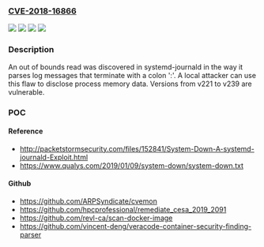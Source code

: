 ### [CVE-2018-16866](https://cve.mitre.org/cgi-bin/cvename.cgi?name=CVE-2018-16866)
![](https://img.shields.io/static/v1?label=Product&message=systemd&color=blue)
![](https://img.shields.io/static/v1?label=Version&message=n%2Fa&color=blue)
![](https://img.shields.io/static/v1?label=Vulnerability&message=CWE-125&color=brighgreen)
![](https://img.shields.io/static/v1?label=Vulnerability&message=CWE-200&color=brighgreen)

### Description

An out of bounds read was discovered in systemd-journald in the way it parses log messages that terminate with a colon ':'. A local attacker can use this flaw to disclose process memory data. Versions from v221 to v239 are vulnerable.

### POC

#### Reference
- http://packetstormsecurity.com/files/152841/System-Down-A-systemd-journald-Exploit.html
- https://www.qualys.com/2019/01/09/system-down/system-down.txt

#### Github
- https://github.com/ARPSyndicate/cvemon
- https://github.com/hpcprofessional/remediate_cesa_2019_2091
- https://github.com/revl-ca/scan-docker-image
- https://github.com/vincent-deng/veracode-container-security-finding-parser

